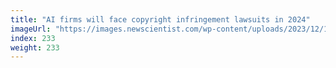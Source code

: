 ```yaml
---
title: "AI firms will face copyright infringement lawsuits in 2024"
imageUrl: "https://images.newscientist.com/wp-content/uploads/2023/12/19172900/SEI_184085057.jpg?width=788"
index: 233
weight: 233
---
```

